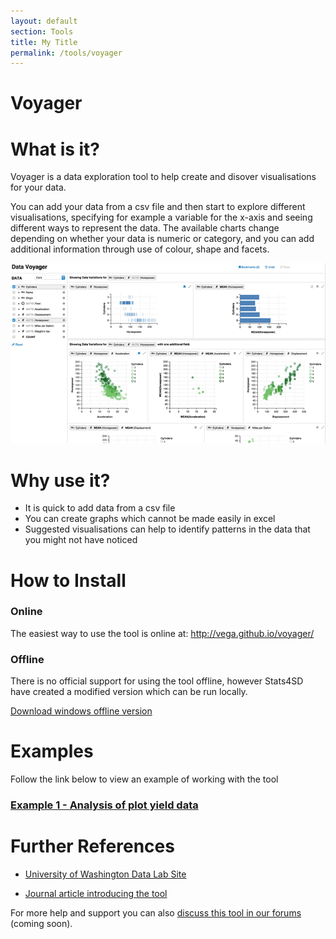 ```yaml
---
layout: default
section: Tools
title: My Title
permalink: /tools/voyager
---
```


# Voyager

# What is it?

Voyager is a data exploration tool to help create and disover visualisations for your data.

You can add your data from a csv file and then start to explore different visualisations,
specifying for example a variable for the x-axis and seeing different ways to represent the data. The available charts change depending on whether your data is numeric or category, and you can add additional information through use of colour, shape and facets.

![image](/assets/images/voyager/screenshot1.png)

# Why use it?

- It is quick to add data from a csv file
- You can create graphs which cannot be made easily in excel
- Suggested visualisations can help to identify patterns in the data that you might not have noticed

# How to Install

### Online

The easiest way to use the tool is online at: <a href="http://vega.github.io/voyager/" target="_blank">http://vega.github.io/voyager/</a>

### Offline

There is no official support for using the tool offline, however Stats4SD have created a modified version which can be run locally.

<a href="https://www.dropbox.com/s/y6r7568eibfepej/datavoyager%202.0.0-alpha.24.exe?dl=1" >Download windows offline version</a>

# Examples

Follow the link below to view an example of working with the tool

### [Example 1 - Analysis of plot yield data](example1)

# Further References

- [University of Washington Data Lab Site](https://idl.cs.washington.edu/papers/voyager)

- [Journal article introducing the tool](http://idl.cs.washington.edu/files/2017-Voyager2-CHI.pdf)

For more help and support you can also [discuss this tool in our forums]() (coming soon).
